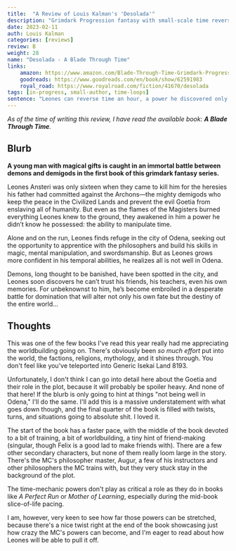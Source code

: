 ```yaml
---
title:  "A Review of Louis Kalman's 'Desolada'"
description: "Grimdark Progression fantasy with small-scale time reversing powers and rich worldbuilding."
date: 2023-02-11
auth: Louis Kalman
categories: [reviews]
review: B
weight: 28
name: "Desolada - A Blade Through Time"
links:
    amazon: https://www.amazon.com/Blade-Through-Time-Grimdark-Progression-ebook/dp/B0BBH8VPXR
    goodreads: https://www.goodreads.com/en/book/show/62591983
    royal_road: https://www.royalroad.com/fiction/41670/desolada
tags: [in-progress, small-author, time-loops]
sentence: "Leones can reverse time an hour, a power he discovered only when Magisters burned his family alive."
---
```


*As of the time of writing this review, I have read the available book: **A Blade Through Time**.*

## Blurb

**A young man with magical gifts is caught in an immortal battle between demons and demigods in the first book of this grimdark fantasy series.**

Leones Ansteri was only sixteen when they came to kill him for the heresies his father had committed against the Archons—the mighty demigods who keep the peace in the Civilized Lands and prevent the evil Goetia from enslaving all of humanity. But even as the flames of the Magisters burned everything Leones knew to the ground, they awakened in him a power he didn’t know he possessed: the ability to manipulate time.

Alone and on the run, Leones finds refuge in the city of Odena, seeking out the opportunity to apprentice with the philosophers and build his skills in magic, mental manipulation, and swordsmanship. But as Leones grows more confident in his temporal abilities, he realizes all is not well in Odena.

Demons, long thought to be banished, have been spotted in the city, and Leones soon discovers he can’t trust his friends, his teachers, even his own memories. For unbeknownst to him, he’s become embroiled in a desperate battle for domination that will alter not only his own fate but the destiny of the entire world...

## Thoughts

This was one of the few books I've read this year really had me appreciating the worldbuilding going on. There's obviously been *so much effort* put into the world, the factions, religions, mythology, and it shines through. You don't feel like you've teleported into Generic Isekai Land 8193.

Unfortunately, I don't think I can go into detail here about the Goetia and their role in the plot, because it will probably be spoiler heavy. And none of that here! If the blurb is only going to hint at things "not being well in Odena," I'll do the same. I'll add this is a massive understatement with what goes down though, and the final quarter of the book is filled with twists, turns, and situations going to absolute shit. I loved it.

The start of the book has a faster pace, with the middle of the book devoted to a bit of training, a bit of worldbuilding, a tiny hint of friend-making (singular, though Felix is a good lad to make friends with). There are a few other secondary characters, but none of them really loom large in the story. There's the MC's philosopher master, Augur, a few of his instructors and other philosophers the MC trains with, but they very stuck stay in the background of the plot.

The time-mechanic powers don't play as critical a role as they do in books like *A Perfect Run* or *Mother of Learning*, especially during the mid-book slice-of-life pacing.

I am, however, very keen to see how far those powers can be stretched, because there's a nice twist right at the end of the book showcasing just how crazy the MC's powers can become, and I'm eager to read about how Leones will be able to pull it off.